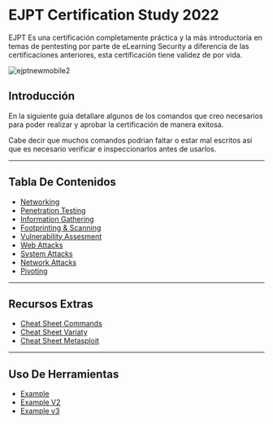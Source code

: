 # EJPT Certification Study 2022
EJPT Es una certificación completamente práctica y la más introductoria en temas de pentesting por parte de eLearning Security a diferencia de las certificaciones anteriores, esta certificación tiene validez de por vida.

![ejptnewmobile2](https://user-images.githubusercontent.com/69023634/160257797-81630774-fe31-4ca2-bf92-2b391e4e8159.jpg)

## Introducción
En la siguiente guia detallare algunos de los comandos que creo necesarios para poder realizar y aprobar la certificación de manera exitosa.

Cabe decir que muchos comandos podrian faltar o estar mal escritos así que es necesario verificar e inspeccionarlos antes de usarlos.

---
## Tabla De Contenidos
- [Networking](/Paginas/Networking.md)
- [Penetration Testing](/Paginas/Penetration%20Testing.md)
- [Information Gathering](/Paginas/Information%20Gathering.md)
- [Footprinting & Scanning](/Paginas/Footprinting%20%26%20Scanning.md)
- [Vulnerability Assesment](/Paginas/Vulnerability%20Assesment.md)
- [Web Attacks](/Paginas/Web%20Attacks.md)
- [System Attacks](/Paginas/System%20Attacks.md)
- [Network Attacks](/Paginas/Network%20Attacks.md)
- [Pivoting](/Paginas/Pivoting.md)

---

## Recursos Extras
- [Cheat Sheet Commands](/Paginas/Cheat%20Sheet%20Commands.md)
- [Cheat Sheet Variaty](/Paginas/Cheat%20Sheet%20Variaty.md)
- [Cheat Sheet Metasploit](/Paginas/Cheat%20Sheet%20Metasploit.md)


---

## Uso De Herramientas
- [Example](/pages/networking.md)
- [Example V2](/pages/pentesting.md)
- [Example v3](/pages/info_gathering.md)
